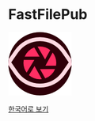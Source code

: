 <!-- TOC -->


<!-- /TOC -->

<br>
<br>
<br>

# FastFilePub
![](https://raw.githubusercontent.com/HyundongHwang/PsAdbScreenCap/master/PsAdbScreenCap-icon.png)

[한국어로 보기](/README-ko.md)


